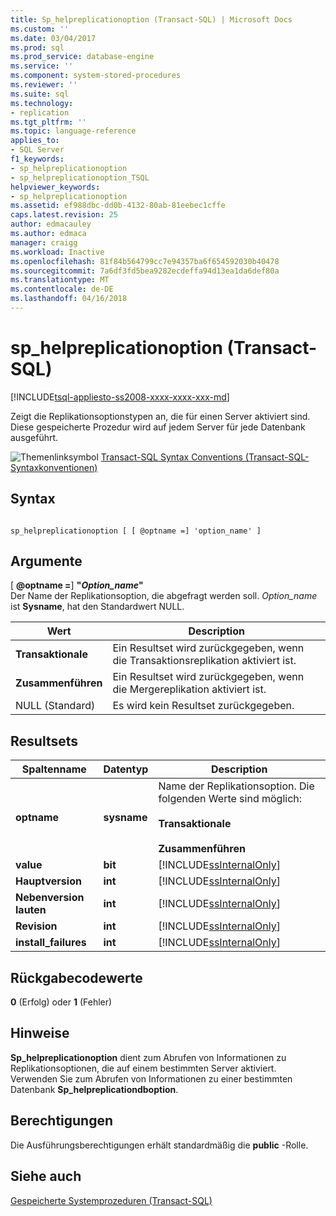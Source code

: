 ```yaml
---
title: Sp_helpreplicationoption (Transact-SQL) | Microsoft Docs
ms.custom: ''
ms.date: 03/04/2017
ms.prod: sql
ms.prod_service: database-engine
ms.service: ''
ms.component: system-stored-procedures
ms.reviewer: ''
ms.suite: sql
ms.technology:
- replication
ms.tgt_pltfrm: ''
ms.topic: language-reference
applies_to:
- SQL Server
f1_keywords:
- sp_helpreplicationoption
- sp_helpreplicationoption_TSQL
helpviewer_keywords:
- sp_helpreplicationoption
ms.assetid: ef988dbc-dd0b-4132-80ab-81eebec1cffe
caps.latest.revision: 25
author: edmacauley
ms.author: edmaca
manager: craigg
ms.workload: Inactive
ms.openlocfilehash: 81f84b564799cc7e94357ba6f654592030b40478
ms.sourcegitcommit: 7a6df3fd5bea9282ecdeffa94d13ea1da6def80a
ms.translationtype: MT
ms.contentlocale: de-DE
ms.lasthandoff: 04/16/2018
---
```

# <a name="sphelpreplicationoption-transact-sql"></a>sp_helpreplicationoption (Transact-SQL)
[!INCLUDE[tsql-appliesto-ss2008-xxxx-xxxx-xxx-md](../../includes/tsql-appliesto-ss2008-xxxx-xxxx-xxx-md.md)]

  Zeigt die Replikationsoptionstypen an, die für einen Server aktiviert sind. Diese gespeicherte Prozedur wird auf jedem Server für jede Datenbank ausgeführt.  
  
 ![Themenlinksymbol](../../database-engine/configure-windows/media/topic-link.gif "Topic link icon") [Transact-SQL Syntax Conventions (Transact-SQL-Syntaxkonventionen)](../../t-sql/language-elements/transact-sql-syntax-conventions-transact-sql.md)  
  
## <a name="syntax"></a>Syntax  
  
```  
  
sp_helpreplicationoption [ [ @optname =] 'option_name' ]  
```  
  
## <a name="arguments"></a>Argumente  
 [  **@optname =**] **"***Option_name***"**  
 Der Name der Replikationsoption, die abgefragt werden soll. *Option_name* ist **Sysname**, hat den Standardwert NULL.  
  
|Wert|Description|  
|-----------|-----------------|  
|**Transaktionale**|Ein Resultset wird zurückgegeben, wenn die Transaktionsreplikation aktiviert ist.|  
|**Zusammenführen**|Ein Resultset wird zurückgegeben, wenn die Mergereplikation aktiviert ist.|  
|NULL (Standard)|Es wird kein Resultset zurückgegeben.|  
  
## <a name="result-sets"></a>Resultsets  
  
|Spaltenname|Datentyp|Description|  
|-----------------|---------------|-----------------|  
|**optname**|**sysname**|Name der Replikationsoption. Die folgenden Werte sind möglich:<br /><br /> **Transaktionale**<br /><br /> **Zusammenführen**|  
|**value**|**bit**|[!INCLUDE[ssInternalOnly](../../includes/ssinternalonly-md.md)]|  
|**Hauptversion**|**int**|[!INCLUDE[ssInternalOnly](../../includes/ssinternalonly-md.md)]|  
|**Nebenversion lauten**|**int**|[!INCLUDE[ssInternalOnly](../../includes/ssinternalonly-md.md)]|  
|**Revision**|**int**|[!INCLUDE[ssInternalOnly](../../includes/ssinternalonly-md.md)]|  
|**install_failures**|**int**|[!INCLUDE[ssInternalOnly](../../includes/ssinternalonly-md.md)]|  
  
## <a name="return-code-values"></a>Rückgabecodewerte  
 **0** (Erfolg) oder **1** (Fehler)  
  
## <a name="remarks"></a>Hinweise  
 **Sp_helpreplicationoption** dient zum Abrufen von Informationen zu Replikationsoptionen, die auf einem bestimmten Server aktiviert. Verwenden Sie zum Abrufen von Informationen zu einer bestimmten Datenbank **Sp_helpreplicationdboption**.  
  
## <a name="permissions"></a>Berechtigungen  
 Die Ausführungsberechtigungen erhält standardmäßig die **public** -Rolle.  
  
## <a name="see-also"></a>Siehe auch  
 [Gespeicherte Systemprozeduren &#40;Transact-SQL&#41;](../../relational-databases/system-stored-procedures/system-stored-procedures-transact-sql.md)  
  
  
